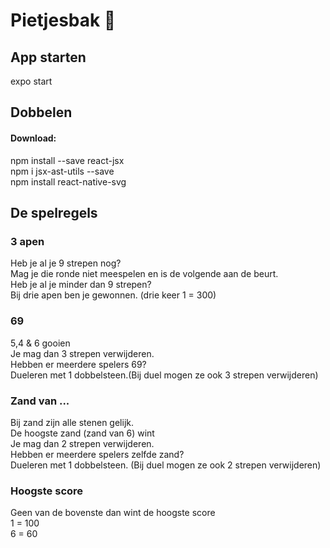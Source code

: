 # Pietjesbak 🎲

## App starten

expo start


## Dobbelen

#### Download:
npm install --save react-jsx  
npm i jsx-ast-utils --save  
npm install react-native-svg  


## De spelregels
### 3 apen
Heb je al je 9 strepen nog?  
    Mag je die ronde niet meespelen en is de volgende aan de beurt.  
Heb je al je minder dan 9 strepen?  
    Bij drie apen ben je gewonnen. (drie keer 1 = 300)  
### 69
5,4 & 6 gooien  
Je mag dan 3 strepen verwijderen.  
Hebben er meerdere  spelers 69?  
Dueleren met 1 dobbelsteen.(Bij duel mogen ze ook 3 strepen verwijderen)  
### Zand van ...
Bij zand zijn alle stenen gelijk.  
De hoogste zand (zand van 6) wint  
Je mag dan 2 strepen verwijderen.  
Hebben er meerdere spelers zelfde zand?  
Dueleren met 1 dobbelsteen. (Bij duel mogen ze ook 2 strepen verwijderen)  

### Hoogste score
Geen van de bovenste dan wint de hoogste score  
1 = 100  
6 = 60  
